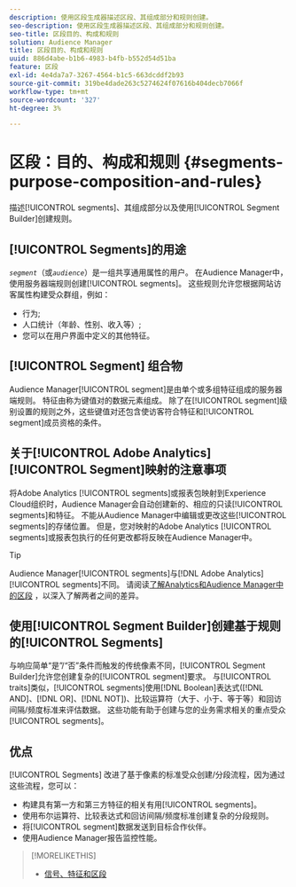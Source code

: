 ```yaml
---
description: 使用区段生成器描述区段、其组成部分和规则创建。
seo-description: 使用区段生成器描述区段、其组成部分和规则创建。
seo-title: 区段目的、构成和规则
solution: Audience Manager
title: 区段目的、构成和规则
uuid: 886d4abe-b1b6-4983-b4fb-b552d54d51ba
feature: 区段
exl-id: 4e4da7a7-3267-4564-b1c5-663dcddf2b93
source-git-commit: 319be4dade263c5274624f07616b404decb7066f
workflow-type: tm+mt
source-wordcount: '327'
ht-degree: 3%

---
```


# 区段：目的、构成和规则 {#segments-purpose-composition-and-rules}

描述[!UICONTROL segments]、其组成部分以及使用[!UICONTROL Segment Builder]创建规则。

## [!UICONTROL Segments]的用途

*`segment`*（或&#x200B;*`audience`*）是一组共享通用属性的用户。 在Audience Manager中，使用服务器端规则创建[!UICONTROL segments]。 这些规则允许您根据网站访客属性构建受众群组，例如：

* 行为;
* 人口统计（年龄、性别、收入等）;
* 您可以在用户界面中定义的其他特征。

## [!UICONTROL Segment] 组合物

Audience Manager[!UICONTROL segment]是由单个或多组特征组成的服务器端规则。 特征由称为键值对的数据元素组成。 除了在[!UICONTROL segment]级别设置的规则之外，这些键值对还包含使访客符合特征和[!UICONTROL segment]成员资格的条件。

## 关于[!UICONTROL Adobe Analytics] [!UICONTROL Segment]映射的注意事项

将Adobe Analytics [!UICONTROL segments]或报表包映射到Experience Cloud组织时，Audience Manager会自动创建新的、相应的只读[!UICONTROL segments]和特征。 不能从Audience Manager中编辑或更改这些[!UICONTROL segments]的存储位置。 但是，您对映射的Adobe Analytics [!UICONTROL segments]或报表包执行的任何更改都将反映在Audience Manager中。

>[!TIP]
>
>Audience Manager[!UICONTROL segments]与[!DNL Adobe Analytics] [!UICONTROL segments]不同。 请阅读[了解Analytics和Audience Manager中的区段](https://experienceleague.adobe.com/docs/analytics/integration/audience-analytics/audience-analytics-workflow/aam-analytics-segments.html) ，以深入了解两者之间的差异。

## 使用[!UICONTROL Segment Builder]创建基于规则的[!UICONTROL Segments]

与响应简单“是”/“否”条件而触发的传统像素不同，[!UICONTROL Segment Builder]允许您创建复杂的[!UICONTROL segment]要求。 与[!UICONTROL traits]类似，[!UICONTROL segments]使用[!DNL Boolean]表达式([!DNL AND]、[!DNL OR]、[!DNL NOT])、比较运算符（大于、小于、等于等）和回访间隔/频度标准来评估数据。 这些功能有助于创建与您的业务需求相关的重点受众[!UICONTROL segments]。

## 优点

[!UICONTROL Segments] 改进了基于像素的标准受众创建/分段流程，因为通过这些流程，您可以：

* 构建具有第一方和第三方特征的相关有用[!UICONTROL segments]。
* 使用布尔运算符、比较表达式和回访间隔/频度标准创建复杂的分段规则。
* 将[!UICONTROL segment]数据发送到目标合作伙伴。
* 使用Audience Manager报告监控性能。

>[!MORELIKETHIS]
>
>* [信号、特征和区段](../../reference/signal-trait-segment.md)

